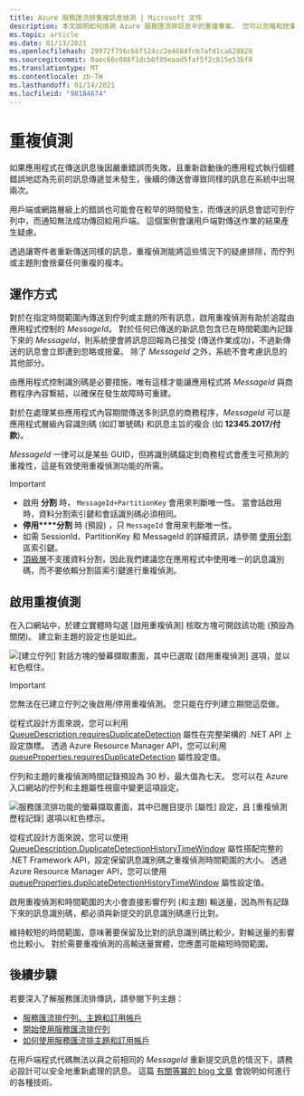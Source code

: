 ```yaml
---
title: Azure 服務匯流排重複訊息偵測 | Microsoft 文件
description: 本文說明如何偵測 Azure 服務匯流排訊息中的重複專案。 您可以忽略和捨棄重複的訊息。
ms.topic: article
ms.date: 01/13/2021
ms.openlocfilehash: 29972f756c66f524cc2e4684fcb7afd1ca628820
ms.sourcegitcommit: 0aec60c088f1dcb0f89eaad5faf5f2c815e53bf8
ms.translationtype: MT
ms.contentlocale: zh-TW
ms.lasthandoff: 01/14/2021
ms.locfileid: "98184674"
---
```

# <a name="duplicate-detection"></a>重複偵測

如果應用程式在傳送訊息後因嚴重錯誤而失敗，且重新啟動後的應用程式執行個體錯誤地認為先前的訊息傳遞並未發生，後續的傳送會導致同樣的訊息在系統中出現兩次。

用戶端或網路層級上的錯誤也可能會在較早的時間發生，而傳送的訊息會認可到佇列中，而通知無法成功傳回給用戶端。 這個案例會讓用戶端對傳送作業的結果產生疑慮。

透過讓寄件者重新傳送同樣的訊息，重複偵測能將這些情況下的疑慮排除，而佇列或主題則會捨棄任何重複的複本。

## <a name="how-it-works"></a>運作方式 
對於在指定時間範圍內傳送到佇列或主題的所有訊息，啟用重複偵測有助於追蹤由應用程式控制的 *MessageId*。 對於任何已傳送的新訊息包含已在時間範圍內記錄下來的 *MessageId*，則系統便會將訊息回報為已接受 (傳送作業成功)，不過新傳送的訊息會立即遭到忽略或捨棄。 除了 *MessageId* 之外，系統不會考慮訊息的其他部分。

由應用程式控制識別碼是必要措施，唯有這樣才能讓應用程式將 *MessageId* 與商務程序內容繫結，以確保在發生故障時可重建。

對於在處理某些應用程式內容期間傳送多則訊息的商務程序，*MessageId* 可以是應用程式層級內容識別碼 (如訂單號碼) 和訊息主旨的複合 (如 **12345.2017/付款**)。

*MessageId* 一律可以是某些 GUID，但將識別碼錨定到商務程式會產生可預測的重複性，這是有效使用重複偵測功能的所需。

> [!IMPORTANT]
>- 啟用 **分割** 時， `MessageId+PartitionKey` 會用來判斷唯一性。 當會話啟用時，資料分割索引鍵和會話識別碼必須相同。 
>- **停用****分割** 時 (預設) ，只 `MessageId` 會用來判斷唯一性。
>- 如需 SessionId、PartitionKey 和 MessageId 的詳細資訊，請參閱 [使用分割](service-bus-partitioning.md#use-of-partition-keys)區索引鍵。
>- [頂級層](service-bus-premium-messaging.md)不支援資料分割，因此我們建議您在應用程式中使用唯一的訊息識別碼，而不要依賴分割區索引鍵進行重複偵測。 


## <a name="enable-duplicate-detection"></a>啟用重複偵測

在入口網站中，於建立實體時勾選 [啟用重複偵測] 核取方塊可開啟該功能 (預設為關閉)。 建立新主題的設定也是如此。

![[建立佇列] 對話方塊的螢幕擷取畫面，其中已選取 [啟用重複偵測] 選項，並以紅色框住。][1]

> [!IMPORTANT]
> 您無法在已建立佇列之後啟用/停用重複偵測。 您只能在佇列建立期間這麼做。 

從程式設計方面來說，您可以利用 [QueueDescription.requiresDuplicateDetection](/dotnet/api/microsoft.servicebus.messaging.queuedescription.requiresduplicatedetection#Microsoft_ServiceBus_Messaging_QueueDescription_RequiresDuplicateDetection) 屬性在完整架構的 .NET API 上設定旗標。 透過 Azure Resource Manager API，您可以利用 [queueProperties.requiresDuplicateDetection](/azure/templates/microsoft.servicebus/namespaces/queues#property-values) 屬性設定值。

佇列和主題的重複偵測時間記錄預設為 30 秒，最大值為七天。 您可以在 Azure 入口網站的佇列和主題屬性視窗中變更這項設定。

![服務匯流排功能的螢幕擷取畫面，其中已醒目提示 [屬性] 設定，且 [重複偵測歷程記錄] 選項以紅色標示。][2]

從程式設計方面來說，您可以使用 [QueueDescription.DuplicateDetectionHistoryTimeWindow](/dotnet/api/microsoft.servicebus.messaging.queuedescription.duplicatedetectionhistorytimewindow#Microsoft_ServiceBus_Messaging_QueueDescription_DuplicateDetectionHistoryTimeWindow) 屬性搭配完整的 .NET Framework API，設定保留訊息識別碼之重複偵測時間範圍的大小。 透過 Azure Resource Manager API，您可以使用 [queueProperties.duplicateDetectionHistoryTimeWindow](/azure/templates/microsoft.servicebus/namespaces/queues#property-values) 屬性設定值。

啟用重複偵測和時間範圍的大小會直接影響佇列 (和主題) 輸送量，因為所有記錄下來的訊息識別碼，都必須與新提交的訊息識別碼進行比對。

維持較短的時間範圍，意味著要保留及比對的訊息識別碼比較少，對輸送量的影響也比較小。 對於需要重複偵測的高輸送量實體，您應盡可能縮短時間範圍。

## <a name="next-steps"></a>後續步驟

若要深入了解服務匯流排傳訊，請參閱下列主題：

* [服務匯流排佇列、主題和訂用帳戶](service-bus-queues-topics-subscriptions.md)
* [開始使用服務匯流排佇列](service-bus-dotnet-get-started-with-queues.md)
* [如何使用服務匯流排主題和訂用帳戶](service-bus-dotnet-how-to-use-topics-subscriptions.md)

在用戶端程式代碼無法以與之前相同的 *MessageId* 重新提交訊息的情況下，請務必設計可以安全地重新處理的訊息。 這篇 [有關等冪的 blog 文章](https://particular.net/blog/what-does-idempotent-mean) 會說明如何進行的各種技術。

[1]: ./media/duplicate-detection/create-queue.png
[2]: ./media/duplicate-detection/queue-prop.png
